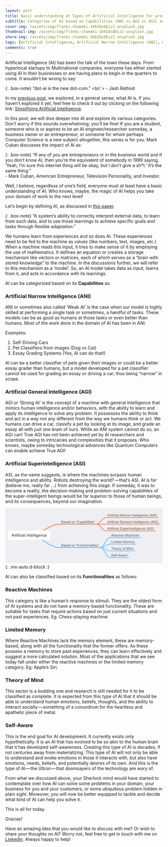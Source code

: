 ```yaml
---
layout: post
title: Basic understanding of Types of Artificial Intelligence for providing Ingenious Solutions!
subtitle: Categories of AI based on Capabilities (ANI vs AGI vs ASI) and Functionalities
cover-img: /assets/img/franki-chamaki-1K6IQsQbizI-unsplash.jpg
thumbnail-img: /assets/img/franki-chamaki-1K6IQsQbizI-unsplash.jpg
share-img: /assets/img/franki-chamaki-1K6IQsQbizI-unsplash.jpg
tags: [Artificial Intelligence, Artificial Narrow Intelligence (ANI), Artificial General Intelligence (AGI), Artificial Superintelligence (ASI), Technology, AI]
comments: true
---
```


Artificial Intelligence (AI) has been the talk of the town these days. From hyperlocal startups to Multinational companies, everyone has either started 
using AI in their businesses or are having plans to begin in the quarters to come. It wouldn’t be wrong to say:

{: .box-note}
“dot-ai is the new dot-com.” <br/ > - Jash Rathod

In my [previous post](https://jashrathod.github.io/2020-10-12-simplifying-artificial-intelligence/), we explored, in a general sense, what AI is. If you haven’t explored it yet, feel free to check it out by clicking on the 
following link: [Simplifying Artificial Intelligence](https://jashrathod.github.io/2020-10-12-simplifying-artificial-intelligence/).

In this post, we will dive deeper into AI and explore its various categories. Don’t worry if this sounds overwhelming; you’ll be fine! If you are a 
student, someone who is or aspires to be an AI engineer/researcher someday, a business owner or an entrepreneur, or someone for whom perhaps Computer 
Science is a new subject altogether, this series is for you. Mark Cuban discusses the impact of AI as:

{: .box-note}
“If any of you are entrepreneurs or in the business world and if you don’t know AI, then you’re the equivalent of somebody in 1999 saying, ‘Yeah, I’m sure this internet thing will be okay, but I don’t give a sh*t.’ It’s the same thing.” <br/> - Mark Cuban, American Entrepreneur, Television Personality, and Investor.

Well, I believe, regardless of one’s field, everyone must at least have a basic understanding of AI. Who knows, maybe, the magic of AI helps you take 
your domain of work to the next level!

Let’s begin by defining AI, as discussed in [this paper](https://www.sciencedirect.com/science/article/pii/S0007681318301393?via%3Dihub).

{: .box-note}
“A system’s ability to correctly interpret external data, to learn from such data, and to use those learnings to achieve specific goals and tasks through flexible adaptation.”

We humans learn from experiences and so does AI. These experiences need to be fed to the machine as values (like numbers, text, images, etc.) 
When a machine reads this input, it tries to make sense of it by employing the use of mathematics. It defines an equation or creates a storage 
mechanism like vectors or matrices, each of which serves as a “brain with stored knowledge” to the machine. In the discussions further, we will refer 
to this mechanism as a ‘model’. So, an AI model takes data as input, learns from it, and acts in accordance with its learnings.

AI can be categorized based on its **Capabilities** as:

### Artificial Narrow Intelligence (ANI)

ANI or sometimes also called ‘Weak AI’ is the case when our model is highly skilled at performing a single task or sometimes, a handful of tasks. 
These models can be as good as humans at those tasks or even better than humans. Most of the work done in the domain of AI has been in ANI.

Examples:

1. Self-Driving Cars
2. Pet Classifiers from images (Dog vs Cat)
3. Essay Grading Systems (Yes, AI can do that!)

AI can be a better classifier of pets given their images or could be a better essay grader than humans, but a model developed for a pet classifier 
cannot be used for grading an essay or driving a car; thus being “narrow” in scope.

### Artificial General Intelligence (AGI)

AGI or ‘Strong AI’ is the concept of a machine with general intelligence that mimics human intelligence and/or behaviors, with the ability to learn and 
apply its intelligence to solve any problem. It possesses the ability to think and act in a way not any different from the way we humans think or act. 
We humans can drive a car, classify a pet by looking at its image, and grade an essay all with just one brain of ours. While an ANI system cannot do so, 
an AGI can! True AGI has not been achieved yet by AI researchers and scientists, owing to intricacies and complexities that it proposes. Who knows, maybe 
someday technological advances like Quantum Computers can enable achieve True AGI!

### Artificial Superintelligence (ASI)

ASI, as the name suggests, is where the machines surpass human intelligence and ability. Robots destroying the world? — that’s ASI. AI is far (believe me, 
really far …) from achieving this stage. If someday, it was to become a reality, the decision-making and problem-solving capabilities of the super-intelligent 
beings would be far superior to those of human beings, and its consequences, beyond our imagination.

![AI Categories](assets/img/artificial-intelligence.jpg){: .mx-auto.d-block :}

AI can also be classified based on its **Functionalities** as follows:

### Reactive Machines

This category is like a human’s response to stimuli. They are the oldest form of AI systems and do not have a memory-based functionality. These are suitable 
for tasks that require actions based on just current situations and not past experiences. Eg: Chess-playing machine.

### Limited Memory

Where Reactive Machines lack the memory element, these are memory-based, along with all the functionality that the former offers. As these possess a memory 
to store past experiences, they can learn effectively and suggest a more calculated solution. Most of the applications that we see today fall under either 
the reactive machines or the limited memory category. Eg: Apple’s Siri.

### Theory of Mind

This sector is a budding one and research is still needed for it to be classified as complete. It is expected from this type of AI that it should be able 
to understand human emotions, beliefs, thoughts, and the ability to interact socially — something of a conundrum for the heartless and apathetic piece of metal.

### Self-Aware

This is the end goal for AI development. It currently exists only hypothetically. It is an AI that has evolved to be so akin to the human brain that it 
has developed self-awareness. Creating this type of AI is decades, if not centuries away from materializing. This type of AI will not only be able to 
understand and evoke emotions in those it interacts with, but also have emotions, needs, beliefs, and potentially desires of its own. And this is the 
type of AI — the Ultron — that doomsayers of the technology are wary of.

From what we discussed above, your Sherlock mind would have started to contemplate over how AI can solve some problems in your domain, your business for 
you and your customers, or some ubiquitous problem hidden in plain sight. Moreover, you will now be better equipped to tackle and decide what kind of AI 
can help you solve it.

This is all for today. 

Gracias!

Have an amazing idea that you would like to discuss with me? Or wish to share your thoughts on AI? Worry not, feel free to get in touch with me on 
[LinkedIn](https://in.linkedin.com/in/jash-rathod-902512145). Always happy to help!
